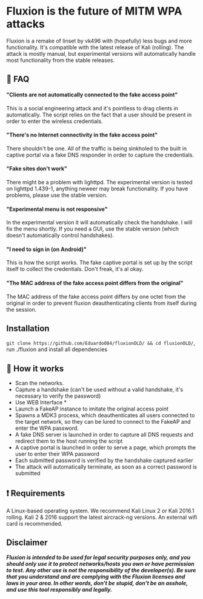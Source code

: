 # Fluxion is the future of MITM WPA attacks
Fluxion is a remake of linset by vk496 with (hopefully) less bugs and more functionality. It's compatible with the latest release of Kali (rolling). The attack is mostly manual, but experimental versions will automatically handle most functionality from the stable releases.

## :trident: FAQ

#### "Clients are not automatically connected to the fake access point"
This is a social engineering attack and it's pointless to drag clients in automatically. The script relies on the fact that a user should be present in order to enter the wireless credentials.

#### "There's no Internet connectivity in the fake access point"
There shouldn't be one. All of the traffic is being sinkholed to the built in captive portal via a fake DNS responder in order to capture the credentials.

#### "Fake sites don't work"
There might be a problem with lighttpd. The experimental version is tested on lighttpd 1.439-1, anything neweer may break functionality. If you have problems, please use the stable version.

#### "Experimental menu is not responsive"
In the experimental version it will automatically check the handshake. I will fix the menu shortly. If you need a GUI, use the stable version (which doesn't automatically control handshakes).

#### "I need to sign in (on Android)"
This is how the script works. The fake captive portal is set up by the script itself to collect the credentials. Don't freak, it's al okay.

#### "The MAC address of the fake access point differs from the original"
The MAC address of the fake access point differs by one octet from the original in order to prevent fluxion deauthenticating clients from itself during the session. 

## Installation
``` git clone https://github.com/Eduardo084/fluxionOLD/ && cd fluxionOLD/ ```, run ./fluxion and install all dependencies 

## :book: How it works
* Scan the networks.
* Capture a handshake (can't be used without a valid handshake, it's necessary to verify the password)
* Use WEB Interface *
* Launch a FakeAP instance to imitate the original access point
* Spawns a MDK3 process, which deauthenticates all users connected to the target network, so they can be lured to connect to the FakeAP and enter the WPA password.
* A fake DNS server is launched in order to capture all DNS requests and redirect them to the host running the script
* A captive portal is launched in order to serve a page, which prompts the user to enter their WPA password
* Each submitted password is verified by the handshake captured earlier
* The attack will automatically terminate, as soon as a correct password is submitted

## :heavy_exclamation_mark: Requirements

A Linux-based operating system. We recommend Kali Linux 2 or Kali 2016.1 rolling. Kali 2 & 2016 support the latest aircrack-ng versions. An external wifi card is recommended.


## Disclaimer

***Fluxion is intended to be used for legal security purposes only, and you should only use it to protect networks/hosts you own or have permission to test. Any other use is not the responsibility of the developer(s).  Be sure that you understand and are complying with the Fluxion licenses and laws in your area.  In other words, don't be stupid, don't be an asshole, and use this tool responsibly and legally.***
